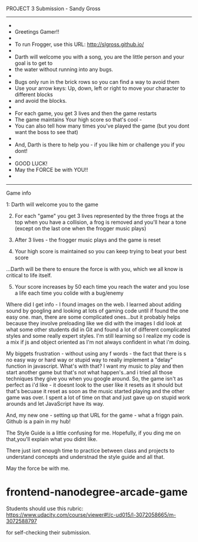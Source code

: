 PROJECT 3 Submission - Sandy Gross


***********************************************************************
*
*  Greetings Gamer!!  
*  
* To run Frogger, use this URL:  http://slgross.github.io/
* 
* Darth will welcome you with a song, you are the little person and your goal is to get to 
* the water without running into any bugs.
* 
* Bugs only run in the brick rows so you can find a way to avoid them
* Use your arrow keys:  Up, down, left or right to move your character to different blocks
* and avoid the blocks.
* 
* For each game, you get 3 lives and then the game restarts
* The game maintains Your high score so that's cool - 
* You can also tell how many times you've played the game (but you dont want the boss to see that)
* 
* And, Darth is there to help you - if you like him or challenge you if you dont!
* 
* GOOD LUCK!
* May the FORCE be with YOU!!
* 
* ********************************************************************************



 Game info

1: Darth will welcome you to the game

2. For each "game" you get 3 lives 
	represented by the three frogs at the top
	when you have a collision, a frog is removed and you'll hear a tone
	(except on the last one when the frogger music plays)
3. After 3 lives - the frogger music plays and the game is reset

4. Your high score is maintained so you can keep trying to beat your best score

...Darth will be there to ensure the force is with you, which we all know is critical to life itself.

5. Your score increases by 50 each time you reach the water and 
	you lose a life each time you colide with a bug/enemy

Where did I get info -
I found images on the web.
I learned about adding sound by googling and looking at lots of gaming code until if found the one easy one.
	man, there are some complicated ones...but it probably helps 
	because they involve preloading like we did with the images
I did look at what some other students did in Git and found a lot of different
	complicated styles and some really expert styles.  I'm still learning so I
	realize my code is a mix if js and object oriented as I'm not always confident
	in what i'm doing.

My biggets frustration - without using any f words - the fact that there is s
no easy way or hard way or stupid way to really implement a "delay"  function in
javascript.  What's with that?  I want my music to play and then start another game but that's 
not what happen's..and i tried all those techniques they give you when you google around.  So, the game
isn't as perfect as i'd like - it doesnt look to the user like it resets as it should but that's becuase it
reset as soon as the music started playing and the other game was over.  I spent a lot of time on that
and just gave up on stupid work arounds and let JavaScript have its way.

And, my new one - setting up that URL for the game - what a friggn pain.  Github is a pain in my hub!

The Style Guide is a little confusing for me.  Hopefully, if you ding me on that,you'll explain what you didnt like.

There just isnt enough time to practice between class and projects to understand concepts and understnad the
style guide and all that. 

May the force be with me.








frontend-nanodegree-arcade-game
===============================

Students should use this rubric:
https://www.udacity.com/course/viewer#!/c-ud015/l-3072058665/m-3072588797

for self-checking their submission.
